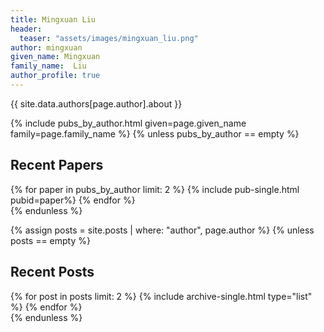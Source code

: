 ```yaml
---
title: Mingxuan Liu
header:
  teaser: "assets/images/mingxuan_liu.png"
author: mingxuan
given_name: Mingxuan
family_name:  Liu
author_profile: true
---
```



{{ site.data.authors[page.author].about }}

{% include pubs_by_author.html given=page.given_name family=page.family_name %}
{% unless pubs_by_author == empty %}
  <h2 class="archive__subtitle">Recent Papers </h2> 
  <div class="entries-list">
    {% for paper in pubs_by_author  limit: 2 %}
      {% include pub-single.html pubid=paper%}
    {% endfor %}
  </div>
{% endunless %}

{% assign posts = site.posts | where: "author", page.author %}
{% unless posts == empty %}
  <h2 class="archive__subtitle">Recent Posts</h2> 
  <div class="entries-list">
    {% for post in posts limit: 2 %}
      {% include archive-single.html type="list" %}
    {% endfor %}
  </div>
{% endunless %}
